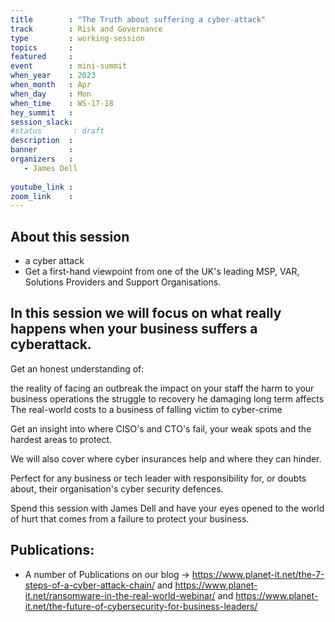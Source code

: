 ```yaml
---
title        : "The Truth about suffering a cyber-attack"
track        : Risk and Governance
type         : working-session
topics       :
featured     :
event        : mini-summit
when_year    : 2023
when_month   : Apr
when_day     : Mon
when_time    : WS-17-18
hey_summit   : 
session_slack:
#status       : draft
description  :
banner       : 
organizers   :
   - James Dell
  
youtube_link : 
zoom_link    : 
---
```



## About this session
- a cyber attack
- Get a first-hand viewpoint from one of the UK's leading MSP, VAR, Solutions Providers and Support Organisations.  

## In this session we will focus on what really happens when your business suffers a cyberattack.  

Get an honest understanding of: 

the reality of facing an outbreak
the impact on your staff
the harm to your business operations
the struggle to recovery
he damaging long term affects
The real-world costs to a business of falling victim to cyber-crime

Get an insight into where CISO's and CTO's fail, your weak spots and the hardest areas to protect. 

We will also cover where cyber insurances help and where they can hinder.  

Perfect for any business or tech leader with responsibility for, or doubts about, their organisation's cyber security defences. 

Spend this session with James Dell and have your eyes opened to the world of hurt that comes from a failure to protect your business.

## Publications:
- A number of Publications on our blog -> https://www.planet-it.net/the-7-steps-of-a-cyber-attack-chain/ and https://www.planet-it.net/ransomware-in-the-real-world-webinar/ and https://www.planet-it.net/the-future-of-cybersecurity-for-business-leaders/
